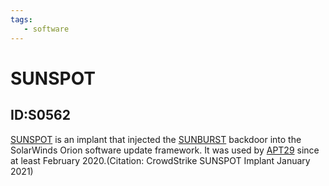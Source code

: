 ```yaml
---
tags:
   - software
---
```

# SUNSPOT
## ID:S0562
[SUNSPOT](/mitre/software/S0562) is an implant that injected the [SUNBURST](/mitre/software/S0559) backdoor into the SolarWinds Orion software update framework. It was used by [APT29](/mitre/groups/G0016) since at least February 2020.(Citation: CrowdStrike SUNSPOT Implant January 2021) 
